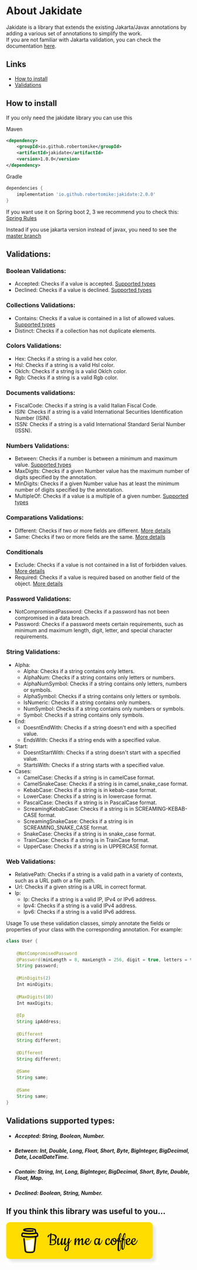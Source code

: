 # About Jakidate

Jakidate is a library that extends the existing Jakarta/Javax annotations by adding a various set of annotations to simplify the work.
<br>If you are not familiar with Jakarta validation, you can check the documentation [here](https://beanvalidation.org/).

## Links
- [How to install](#how-to-install)
- [Validations](#validations)

## How to install

If you only need the jakidate library you can use this

Maven
```xml
<dependency>
    <groupId>io.github.robertomike</groupId>
    <artifactId>jakidate</artifactId>
    <version>1.0.0</version>
</dependency>
```
Gradle
```gradle
dependencies {
    implementation 'io.github.robertomike:jakidate:2.0.0'
}
```

If you want use it on Spring boot 2, 3 we recommend you to check this: [Spring Rules](./SpringRules)

Instead if you use jakarta version instead of javax, you need to see the [master branch](../../)

## Validations:

### Boolean Validations:
- Accepted: Checks if a value is accepted. [Supported types](#accepted-supported-types)
- Declined: Checks if a value is declined. [Supported types](#declined-supported-types)

### Collections Validations:
- Contains: Checks if a value is contained in a list of allowed values. [Supported types](#contain-supported-types)
- Distinct: Checks if a collection has not duplicate elements.

### Colors Validations:
- Hex: Checks if a string is a valid hex color.
- Hsl: Checks if a string is a valid Hsl color.
- Oklch: Checks if a string is a valid Oklch color.
- Rgb: Checks if a string is a valid Rgb color.

### Documents validations:
- FiscalCode: Checks if a string is a valid Italian Fiscal Code.
- ISIN: Checks if a string is a valid International Securities Identification Number (ISIN).
- ISSN: Checks if a string is a valid International Standard Serial Number (ISSN).

### Numbers Validations:
- Between: Checks if a number is between a minimum and maximum value.  [Supported types](#between-supported-types)
- MaxDigits: Checks if a given Number value has the maximum number of digits specified by the annotation.
- MinDigits: Checks if a given Number value has at least the minimum number of digits specified by the annotation.
- MultipleOf: Checks if a value is a multiple of a given number. [Supported types](#multipleof-supported-types)

### Comparations Validations:
- Different: Checks if two or more fields are different. [More details](../../src/main/kotlin/io/github/robertomike/jakidate/validations/objects/comparations/different.md)
- Same: Checks if two or more fields are the same. [More details](../../src/main/kotlin/io/github/robertomike/jakidate/validations/objects/comparations/same.md)

### Conditionals
- Exclude: Checks if a value is not contained in a list of forbidden values. [More details](../../src/main/kotlin/io/github/robertomike/jakidate/validations/objects/conditionals/exclude.md)
- Required: Checks if a value is required based on another field of the object. [More details](../../src/main/kotlin/io/github/robertomike/jakidate/validations/objects/conditionals/required.md)

### Password Validations:
- NotCompromisedPassword: Checks if a password has not been compromised in a data breach.
- Password: Checks if a password meets certain requirements, such as minimum and maximum length, digit, letter, and special character requirements.

### String Validations:
- Alpha:
  - Alpha: Checks if a string contains only letters. 
  - AlphaNum: Checks if a string contains only letters or numbers.
  - AlphaNumSymbol: Checks if a string contains only letters, numbers or symbols.
  - AlphaSymbol: Checks if a string contains only letters or symbols.
  - IsNumeric: Checks if a string contains only numbers.
  - NumSymbol: Checks if a string contains only numbers or symbols.
  - Symbol: Checks if a string contains only symbols.
- End:
  - DoesntEndWith: Checks if a string doesn't end with a specified value.
  - EndsWith: Checks if a string ends with a specified value.
- Start:
    - DoesntStartWith: Checks if a string doesn't start with a specified value.
    - StartsWith: Checks if a string starts with a specified value.
- Cases:
  - CamelCase: Checks if a string is in camelCase format.
  - CamelSnakeCase: Checks if a string is in camel_snake_case format.
  - KebabCase: Checks if a string is in kebab-case format.
  - LowerCase: Checks if a string is in lowercase format.
  - PascalCase: Checks if a string is in PascalCase format.
  - ScreamingKebabCase: Checks if a string is in SCREAMING-KEBAB-CASE format.
  - ScreamingSnakeCase: Checks if a string is in SCREAMING_SNAKE_CASE format.
  - SnakeCase: Checks if a string is in snake_case format.
  - TrainCase: Checks if a string is in TrainCase format.
  - UpperCase: Checks if a string is in UPPERCASE format.

### Web Validations:
- RelativePath: Checks if a string is a valid path in a variety of contexts, such as a URL path or a file path.
- Url: Checks if a given string is a URL in correct format.
- Ip:
  - Ip: Checks if a string is a valid IP, IPv4 or IPv6 address.
  - Ipv4: Checks if a string is a valid IPv4 address.
  - Ipv6: Checks if a string is a valid IPv6 address.

Usage
To use these validation classes, simply annotate the fields or properties of your class with the corresponding annotation. For example:

```java
class User {

    @NotCompromisedPassword
    @Password(minLength = 8, maxLength = 256, digit = true, letters = true, uppercaseAndLowercase = true, specialCharacters = true)
    String password;

    @MinDigits(2)
    Int minDigits;

    @MaxDigits(10)
    Int maxDigits;

    @Ip
    String ipAddress;

    @Different
    String different;

    @Different
    String different;

    @Same
    String same;

    @Same
    String same;
}
```

## Validations supported types:

- ##### <a id="accepted-supported-types">Accepted:</a> String, Boolean, Number.
- ##### <a id="between-supported-types">Between:</a> Int, Double, Long, Float, Short, Byte, BigInteger, BigDecimal, Date, LocalDateTime.
- ##### <a id="contain-supported-types">Contain:</a> String, Int, Long, BigInteger, BigDecimal, Short, Byte, Double, Float, Map.
- ##### <a id="declined-supported-types">Declined:</a> Boolean, String, Number.


## If you think this library was useful to you...

[![coffee](./buy-me-coffee.png)](https://www.buymeacoffee.com/robertomike)